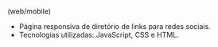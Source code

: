 (web/mobile) 
- Página responsiva de diretório de links para redes sociais.
- Tecnologias utilizadas: JavaScript, CSS e HTML.
